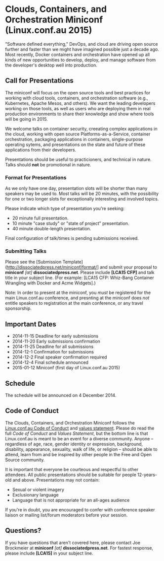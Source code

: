 # Clouds, Containers, and Orchestration Miniconf (Linux.conf.au 2015)

"Software defined everything," DevOps, and cloud are driving open source further and faster than we might have imagined possible just a decade ago. Most recently, Docker containers and orchestration have opened up all kinds of new opportunities to develop, deploy, and manage software from the developer's desktop well into production.

## Call for Presentations

The miniconf will focus on the open source tools and best practices for working with cloud tools, containers, and orchestration software (e.g., Kubernetes, Apache Mesos, and others). We want the leading developers working on those tools, as well as users who are deploying them in real production environments to share their knowledge and show where tools will be going in 2015.

We welcome talks on container security, creeating complex applications in the cloud, working with open source Platforms-as-a-Service, container orchestration, packaging applications in containers, single-purpose operating sytems, and presentations on the state and future of these applications from their developers.

Presentations should be useful to practicioners, and technical in nature. Talks should **not** be promotional in nature. 

### Format for Presentations

As we only have one day, presentation slots will be shorter than many speakers may be used to. Most talks will be 20 minutes, with the possibility for one or two longer slots for exceptionally interesting and involved topics. 

Please indicate which type of presentation you're seeking:

* 20 minute full presentation.
* 10 minute "case study" or "state of project" presentation.
* 40 minute double-length presentation.

Final configuration of talk/times is pending submissions received.

### Submitting Talks

Please see the [Submission Template](http://dissociatedpress.net/miniconf/format/] and submit your proposal to **miniconf** *[at]* **dissociatedpress.net**. Please include **[LCA15 CFP]** and talk title in your subject line. (For example: [LCA15 CFP: Whiz-Bang Container Wrangling with Docker and Acme Widgets].)

Note: In order to present at the miniconf, you *must* be registered for the main Linux.conf.au conference, and presnting at the miniconf does *not* entitle speakers to registration at the main conference, or any travel sponsorship.

## Important Dates

 * 2014-11-15 Deadline for early submissions
 * 2014-11-20 Early submissions confirmation
 * 2014-11-25 Deadline for all submissions
 * 2014-12-1  Confirmation for submissions
 * 2014-12-2  Final speaker confirmation required
 * 2014-12-4  Final schedule announced
 * 2015-01-12 Miniconf (first day of Linux.conf.au 2015)

## Schedule 

The schedule will be announced on 4 December 2014. 

## Code of Conduct ##

The Clouds, Containers, and Orchestration Miniconf follows the [Linux.conf.au Code of Conduct](http://linux.conf.au/cor/code_of_conduct) and [values statement](http://linux.org.au/values). Please do read the full *Code of Conduct* and *Values Statement*, but the bottom line is that Linux.conf.au is meant to be an event for a diverse community. Anyone &ndash; regardless of age, race, gender identity or expression, background, disability, appearance, sexuality, walk of life, or religion &ndash; should be able to attend, learn from and be inspired by other people in the Free and Open Source community. 

It is important that everyone be courteous and respectful to other attendees. All public presentations should be suitable for people 12-years-old and above. Presentations may not contain:

 * Sexual or violent imagery 
 * Exclusionary language
 * Language that is not appropriate for an all-ages audience

If you're in doubt, you are encouraged to confer with conference speaker liaison or mailing list/forum moderators before your session.

## Questions? 

If you have questions that aren't covered here, please contact Joe Brockmeier at **miniconf** *[at]* **dissociatedpress.net**. For fastest response, please include **[LCA15]** in your subject line.
